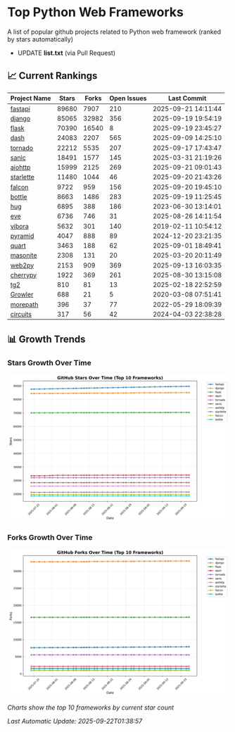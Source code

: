 # Top Python Web Frameworks
A list of popular github projects related to Python web framework (ranked by stars automatically)

* UPDATE **list.txt** (via Pull Request)

## 📈 Current Rankings

| Project Name | Stars | Forks | Open Issues | Last Commit |
| ------------ | ----- | ----- | ----------- | ----------- |
| [fastapi](https://github.com/fastapi/fastapi) | 89680 | 7907 | 210 | 2025-09-21 14:11:44 |
| [django](https://github.com/django/django) | 85065 | 32982 | 356 | 2025-09-19 19:54:19 |
| [flask](https://github.com/pallets/flask) | 70390 | 16540 | 8 | 2025-09-19 23:45:27 |
| [dash](https://github.com/plotly/dash) | 24083 | 2207 | 565 | 2025-09-09 14:25:10 |
| [tornado](https://github.com/tornadoweb/tornado) | 22212 | 5535 | 207 | 2025-09-17 17:43:47 |
| [sanic](https://github.com/sanic-org/sanic) | 18491 | 1577 | 145 | 2025-03-31 21:19:26 |
| [aiohttp](https://github.com/aio-libs/aiohttp) | 15999 | 2125 | 269 | 2025-09-21 09:01:43 |
| [starlette](https://github.com/Kludex/starlette) | 11480 | 1044 | 46 | 2025-09-20 21:43:26 |
| [falcon](https://github.com/falconry/falcon) | 9722 | 959 | 156 | 2025-09-20 19:45:10 |
| [bottle](https://github.com/bottlepy/bottle) | 8663 | 1486 | 283 | 2025-09-19 11:25:45 |
| [hug](https://github.com/hugapi/hug) | 6895 | 388 | 186 | 2023-06-30 13:14:01 |
| [eve](https://github.com/pyeve/eve) | 6736 | 746 | 31 | 2025-08-26 14:11:54 |
| [vibora](https://github.com/vibora-io/vibora) | 5632 | 301 | 140 | 2019-02-11 10:54:12 |
| [pyramid](https://github.com/Pylons/pyramid) | 4047 | 888 | 89 | 2024-12-20 23:21:35 |
| [quart](https://github.com/pallets/quart) | 3463 | 188 | 62 | 2025-09-01 18:49:41 |
| [masonite](https://github.com/MasoniteFramework/masonite) | 2308 | 131 | 20 | 2025-03-20 20:11:49 |
| [web2py](https://github.com/web2py/web2py) | 2153 | 909 | 369 | 2025-09-13 16:03:35 |
| [cherrypy](https://github.com/cherrypy/cherrypy) | 1922 | 369 | 261 | 2025-08-30 13:15:08 |
| [tg2](https://github.com/TurboGears/tg2) | 810 | 81 | 13 | 2025-02-18 22:52:59 |
| [Growler](https://github.com/pyGrowler/Growler) | 688 | 21 | 5 | 2020-03-08 07:51:41 |
| [morepath](https://github.com/morepath/morepath) | 396 | 37 | 77 | 2022-05-29 18:09:39 |
| [circuits](https://github.com/circuits/circuits) | 317 | 56 | 42 | 2024-04-03 22:38:28 |

## 📊 Growth Trends

### Stars Growth Over Time
![Stars Chart](charts/stars_chart.jpg)

### Forks Growth Over Time
![Forks Chart](charts/forks_chart.jpg)

*Charts show the top 10 frameworks by current star count*


*Last Automatic Update: 2025-09-22T01:38:57*
